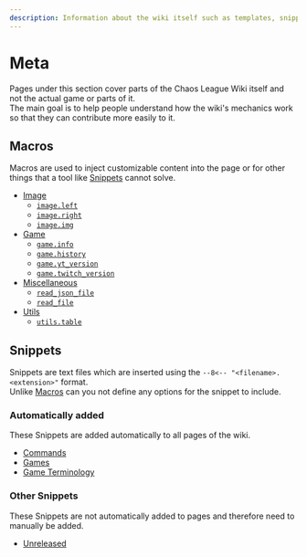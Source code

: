 ```yaml
---
description: Information about the wiki itself such as templates, snippets, etc.
---
```


# Meta

Pages under this section cover parts of the Chaos League Wiki itself and not the actual game or parts of it.  
The main goal is to help people understand how the wiki's mechanics work so that they can contribute more easily to it.

## Macros

Macros are used to inject customizable content into the page or for other things that a tool like [Snippets](#snippets) cannot solve.

- [Image](macros/image.md)
    - [`image.left`](macros/image.md#image.left)
    - [`image.right`](macros/image.md#image.right)
    - [`image.img`](macros/image.md#image.img)
- [Game](macros/game.md)
    - [`game.info`](macros/game.md#game.info)
    - [`game.history`](macros/game.md#game.history)
    - [`game.yt_version`](macros/game.md#game.yt_version)
    - [`game.twitch_version`](macros/game.md#game.twitch_version)
- [Miscellaneous](macros/misc.md)
    - [`read_json_file`](macros/misc.md#read_json_file)
    - [`read_file`](macros/misc.md#read_file)
- [Utils](macros/utils.md)
    - [`utils.table`](macros/utils.md#utils.table)

## Snippets

Snippets are text files which are inserted using the `--8<-- "<filename>.<extension>"` format.  
Unlike [Macros](#macros) can you not define any options for the snippet to include.

### Automatically added

These Snippets are added automatically to all pages of the wiki.

- [Commands](snippets/commands.md)
- [Games](snippets/games.md)
- [Game Terminology](snippets/game-terminology.md)

### Other Snippets

These Snippets are not automatically added to pages and therefore need to manually be added.

- [Unreleased](snippets/unreleased.md)